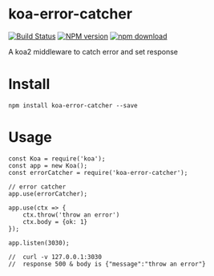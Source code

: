 # koa-error-catcher
[![Build Status](https://travis-ci.org/dengyaolong/koa-error-catcher.png)](https://travis-ci.org/dengyaolong/koa-error-catcher)
[![NPM version][npm-image]][npm-url]
[![npm download][download-image]][download-url]

[npm-image]: https://img.shields.io/npm/v/koa-error-catcher.svg?style=flat-square
[npm-url]: https://npmjs.org/package/koa-error-catcher]
[download-image]: https://img.shields.io/npm/dm/koa-error-catcher.svg?style=flat-square
[download-url]: https://npmjs.org/package/koa-error-catcher


A koa2 middleware to catch error and set response

# Install
```
npm install koa-error-catcher --save
```

# Usage
```
const Koa = require('koa');
const app = new Koa();
const errorCatcher = require('koa-error-catcher');

// error catcher 
app.use(errorCatcher);

app.use(ctx => {
    ctx.throw('throw an error')
    ctx.body = {ok: 1}
});

app.listen(3030);

//  curl -v 127.0.0.1:3030
//  response 500 & body is {"message":"throw an error"}
```
